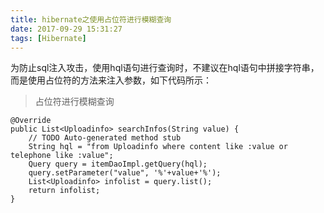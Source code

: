 ```yaml
---
title: hibernate之使用占位符进行模糊查询
date: 2017-09-29 15:31:27
tags: [Hibernate]
---
```

为防止sql注入攻击，使用hql语句进行查询时，不建议在hql语句中拼接字符串，而是使用占位符的方法来注入参数，如下代码所示：

> 占位符进行模糊查询


    @Override
    public List<Uploadinfo> searchInfos(String value) {
    	// TODO Auto-generated method stub
    	String hql = "from Uploadinfo where content like :value or telephone like :value";
    	Query query = itemDaoImpl.getQuery(hql);
    	query.setParameter("value", '%'+value+'%');
    	List<Uploadinfo> infolist = query.list();
    	return infolist;
    }

